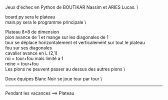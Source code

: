 Jeux d'échec en Python de BOUTIKAR Nassim et ARIES Lucas. \

board.py sera le plateau \
main.py sera le programme principale \

Plateau 8\*8 de dimension \
pion avance de 1 et mange sur les diagonales de 1 \
tour se déplace horizontalement et verticalement sur tout le plateau \
fou sur ses diagonales \
cavalier avance en L (2,1) \
roi = tour+fou mais limité a 1 \
reine = tour+fou \
Les pions ne peuvent passer au dessus des autres pions \

Deux équipes Blanc Noir se joue tour par tour \

---

Pendant les vacances ==> Plateau
